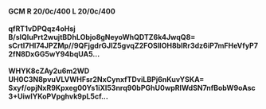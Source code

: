 #### GCM R 20/0c/400 L 20/0c/400
**qfRT1vDPQqz4oHsj**<br/>**B/sIQIuPrt2wujtBDhLObjo8gNeyoWhQDTZ6k4JwqQ8=**<br/>**sCrtI7Hl74JPZMp//9QFjgdrGJlZ5gvqZ2FOSIlOH8bIRr3dz6iP7mFHeVfyP72fN8DxGG5wY94bqUA5...**<br/><br/>
**WHYK8cZAy2u6m2WD**<br/>**UH0C3N8pvuVLVWHFsr2NxCynxfTDviLBPj6nKuvYSKA=**<br/>**Sxyf/opjNxR9Kpxeg00Ys1iXl53nrq90bPGhU0wpRIWdSN7nfBobW9oAsc3+UiwIYKoPVpghvk9pL5cf...**